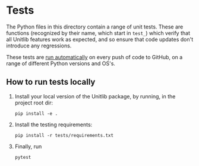 # Tests

The Python files in this directory contain a range of unit tests. These are functions
(recognized by their name, which start in `test_`) which verify that all Unitlib
features work as expected, and so ensure that code updates don't introduce any
regressions.

These tests are [run automatically](../.github/workflows/CI.yml) 
on every push of code to GitHub, on a range of different Python versions and OS's.


## How to run tests locally

1. Install your local version of the Unitlib package, by running,
   in the project root dir:
   ```
   pip install -e .
   ```
2. Install the testing requirements:
   ```
   pip install -r tests/requirements.txt
   ```
3. Finally, run
   ```
   pytest
   ```
